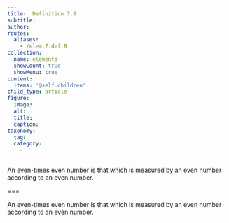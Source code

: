 ```yaml
---
title:  Definition 7.8
subtitle: 
author:
routes:
  aliases:
    - /elem.7.def.8
collection:
  name: elements
  showCount: true
  showMenu: true
content:
  items: '@self.children'
child_type: article
figure:
  image:
  alt:
  title:
  caption:
taxonomy:
  tag:
  category:
    - 
---
```


<p> An <hi rend="bold">even-times even number</hi> is that which is measured by an even number according to an even number.</p>

===

<p> An <span class="bold">even-times even number</span> is that which is measured by an even number according to an even number.</p>

